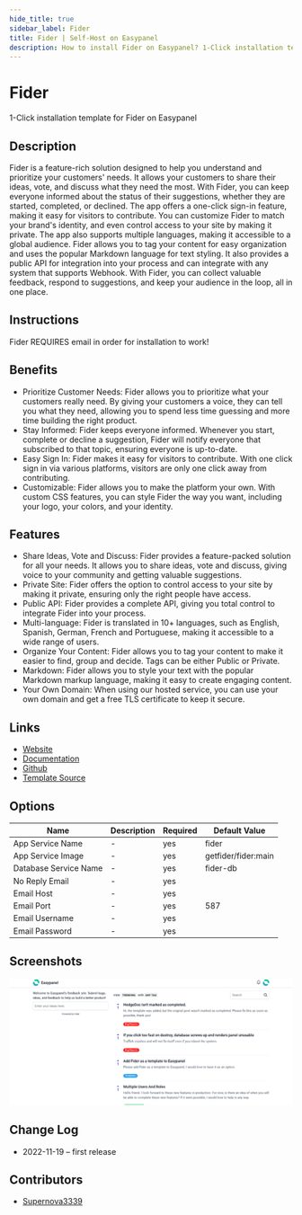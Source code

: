 ```yaml
---
hide_title: true
sidebar_label: Fider
title: Fider | Self-Host on Easypanel
description: How to install Fider on Easypanel? 1-Click installation template for Fider on Easypanel
---
```


<!-- generated -->

# Fider

1-Click installation template for Fider on Easypanel

## Description

Fider is a feature-rich solution designed to help you understand and prioritize your customers&#39; needs. It allows your customers to share their ideas, vote, and discuss what they need the most. With Fider, you can keep everyone informed about the status of their suggestions, whether they are started, completed, or declined. The app offers a one-click sign-in feature, making it easy for visitors to contribute. You can customize Fider to match your brand&#39;s identity, and even control access to your site by making it private. The app also supports multiple languages, making it accessible to a global audience. Fider allows you to tag your content for easy organization and uses the popular Markdown language for text styling. It also provides a public API for integration into your process and can integrate with any system that supports Webhook. With Fider, you can collect valuable feedback, respond to suggestions, and keep your audience in the loop, all in one place.

## Instructions

Fider REQUIRES email in order for installation to work!

## Benefits

- Prioritize Customer Needs: Fider allows you to prioritize what your customers really need. By giving your customers a voice, they can tell you what they need, allowing you to spend less time guessing and more time building the right product.
- Stay Informed: Fider keeps everyone informed. Whenever you start, complete or decline a suggestion, Fider will notify everyone that subscribed to that topic, ensuring everyone is up-to-date.
- Easy Sign In: Fider makes it easy for visitors to contribute. With one click sign in via various platforms, visitors are only one click away from contributing.
- Customizable: Fider allows you to make the platform your own. With custom CSS features, you can style Fider the way you want, including your logo, your colors, and your identity.

## Features

- Share Ideas, Vote and Discuss: Fider provides a feature-packed solution for all your needs. It allows you to share ideas, vote and discuss, giving voice to your community and getting valuable suggestions.
- Private Site: Fider offers the option to control access to your site by making it private, ensuring only the right people have access.
- Public API: Fider provides a complete API, giving you total control to integrate Fider into your process.
- Multi-language: Fider is translated in 10+ languages, such as English, Spanish, German, French and Portuguese, making it accessible to a wide range of users.
- Organize Your Content: Fider allows you to tag your content to make it easier to find, group and decide. Tags can be either Public or Private.
- Markdown: Fider allows you to style your text with the popular Markdown markup language, making it easy to create engaging content.
- Your Own Domain: When using our hosted service, you can use your own domain and get a free TLS certificate to keep it secure.

## Links

- [Website](https://fider.io)
- [Documentation](https://fider.io/docs)
- [Github](https://github.com/getfider/fider)
- [Template Source](https://github.com/easypanel-io/templates/tree/main/templates/fider)

## Options

Name | Description | Required | Default Value
-|-|-|-
App Service Name | - | yes | fider
App Service Image | - | yes | getfider/fider:main
Database Service Name | - | yes | fider-db
No Reply Email | - | yes | 
Email Host | - | yes | 
Email Port | - | yes | 587
Email Username | - | yes | 
Email Password | - | yes | 

## Screenshots

![Fider Screenshot](./assets/screenshot.png)

## Change Log

- 2022-11-19 – first release

## Contributors

- [Supernova3339](https://github.com/Supernova3339)
